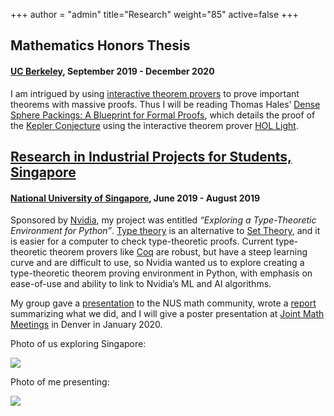 +++
author = "admin"
title="Research"
weight="85"
active=false
+++

## **Mathematics Honors Thesis**

#### [UC Berkeley](https://math.berkeley.edu), September 2019 - December 2020

I am intrigued by using [interactive theorem provers](https://en.wikipedia.org/wiki/Proof_assistant) to prove important theorems with massive proofs. Thus I will be reading Thomas Hales’ [Dense Sphere Packings: A Blueprint for Formal Proofs](https://dl.acm.org/citation.cfm?id=2431401), which details the proof of the [Kepler Conjecture](https://en.wikipedia.org/wiki/Kepler_conjecture) using the interactive theorem prover [HOL Light](https://en.wikipedia.org/wiki/HOL_Light).

## **[Research in Industrial Projects for Students, Singapore](https://www.ipam.ucla.edu/programs/student-research-programs/research-in-industrial-projects-for-students-rips-2019-singapore/)**

#### [National University of Singapore](https://ims.nus.edu.sg), June 2019 - August 2019

Sponsored by [Nvidia](https://www.nvidia.com/en-us/), my project was entitled *“Exploring a Type-Theoretic Environment for Python”*. [Type theory](https://en.wikipedia.org/wiki/Type_theory) is an alternative to [Set Theory](https://en.wikipedia.org/wiki/Set_theory), and it is easier for a computer to check type-theoretic proofs. Current type-theoretic theorem provers like [Coq](https://coq.inria.fr) are robust, but have a steep learning curve and are difficult to use, so Nvidia wanted us to explore creating a type-theoretic theorem proving environment in Python, with emphasis on ease-of-use and ability to link to Nvidia’s ML and AI algorithms.

My group gave a [presentation](/pdf/CoqBeamerTalk.pdf) to the NUS math community, wrote a [report](pdf/RIPS_Report.pdf) summarizing what we did, and I will give a poster presentation at [Joint Math Meetings](http://jointmathematicsmeetings.org) in Denver in January 2020.

Photo of us exploring Singapore:

![](/img/singaporefour.jpg)

Photo of me presenting:

![](/img/presenting.jpg)



